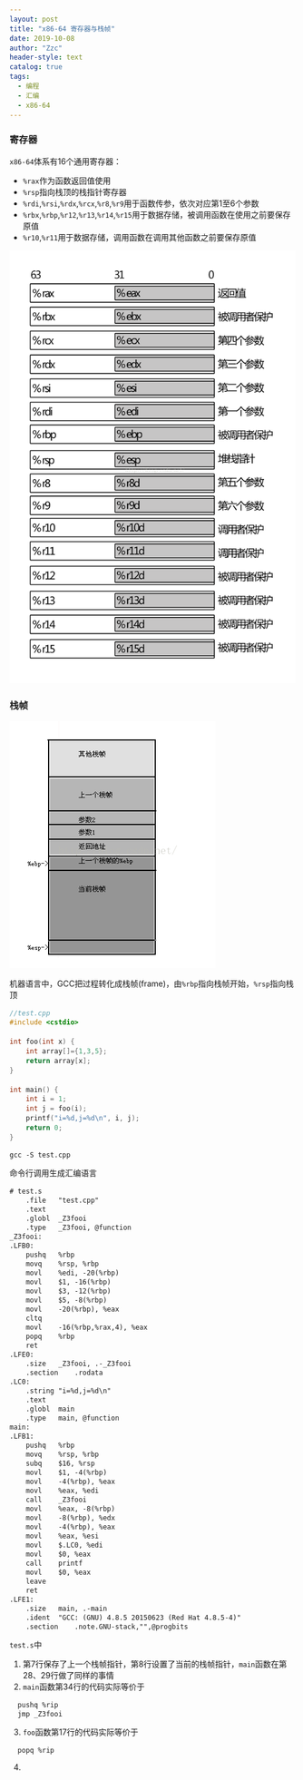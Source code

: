 ```yaml
---
layout: post
title: "x86-64 寄存器与栈帧"
date: 2019-10-08
author: "Zzc"
header-style: text
catalog: true
tags:
  - 编程
  - 汇编
  - x86-64
---
```


### 寄存器

`x86-64`体系有16个通用寄存器：
- `%rax`作为函数返回值使用
- `%rsp`指向栈顶的栈指针寄存器
- `%rdi`,`%rsi`,`%rdx`,`%rcx`,`%r8`,`%r9`用于函数传参，依次对应第1至6个参数
- `%rbx`,`%rbp`,`%r12`,`%r13`,`%r14`,`%r15`用于数据存储，被调用函数在使用之前要保存原值
- `%r10`,`%r11`用于数据存储，调用函数在调用其他函数之前要保存原值

![img](\img\in-post\post-x86-64-register-and-stack\20160508214224799.png)

### 栈帧

![img](\img\in-post\post-x86-64-register-and-stack\20160508214803291.png)

机器语言中，GCC把过程转化成栈帧(frame)，由`%rbp`指向栈帧开始，`%rsp`指向栈顶

```cpp
//test.cpp
#include <cstdio>

int foo(int x) {
    int array[]={1,3,5};
    return array[x];
}

int main() {
    int i = 1;
    int j = foo(i);
    printf("i=%d,j=%d\n", i, j); 
    return 0;
}
```

```shell
gcc -S test.cpp
```

命令行调用生成汇编语言

```
# test.s
    .file   "test.cpp"
    .text
    .globl  _Z3fooi
    .type   _Z3fooi, @function
_Z3fooi:
.LFB0:
    pushq   %rbp
    movq    %rsp, %rbp
    movl    %edi, -20(%rbp)
    movl    $1, -16(%rbp)
    movl    $3, -12(%rbp)
    movl    $5, -8(%rbp)
    movl    -20(%rbp), %eax
    cltq
    movl    -16(%rbp,%rax,4), %eax
    popq    %rbp
    ret
.LFE0:
    .size   _Z3fooi, .-_Z3fooi
    .section    .rodata
.LC0:
    .string "i=%d,j=%d\n"
    .text
    .globl  main
    .type   main, @function
main:
.LFB1:
    pushq   %rbp
    movq    %rsp, %rbp
    subq    $16, %rsp
    movl    $1, -4(%rbp)
    movl    -4(%rbp), %eax
    movl    %eax, %edi
    call    _Z3fooi
    movl    %eax, -8(%rbp)
    movl    -8(%rbp), %edx
    movl    -4(%rbp), %eax
    movl    %eax, %esi
    movl    $.LC0, %edi
    movl    $0, %eax
    call    printf
    movl    $0, %eax
    leave
    ret
.LFE1:
    .size   main, .-main
    .ident  "GCC: (GNU) 4.8.5 20150623 (Red Hat 4.8.5-4)"
    .section    .note.GNU-stack,"",@progbits  
```

`test.s`中
1. 第7行保存了上一个栈帧指针，第8行设置了当前的栈帧指针，`main`函数在第28、29行做了同样的事情
2. `main`函数第34行的代码实际等价于
```
  pushq %rip
  jmp _Z3fooi
```
3. `foo`函数第17行的代码实际等价于
```
  popq %rip
```
4. 
